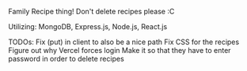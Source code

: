 Family Recipe thing! Don't delete recipes please :C

Utilizing: MongoDB, Express.js, Node.js, React.js

TODOs:
Fix (put) in client to also be a nice path
Fix CSS for the recipes
Figure out why Vercel forces login
Make it so that they have to enter password in order to delete recipes
